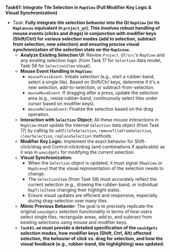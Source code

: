 **Task61: Integrate Tile Selection in `MapView` (Full Modifier Key Logic & Visual Synchronization)**
- Task: **Fully integrate tile selection behavior into the Qt `MapView` (or its `MapCanvas` equivalent in `project_qt`). This involves robust handling of mouse events (clicks and drags) in conjunction with modifier keys (Shift/Ctrl) for various selection modes (add to selection, subtract from selection, new selection) and ensuring precise visual synchronization of the selection state on the `MapScene`.**
    - **Analyze Existing Selection UI:** Review `Project_QT/src`'s `MapView` and any existing selection logic (from Task 17 for `Selection` data model, Task 58 for `SelectionItem` visual).
    - **Mouse Event Handling in `MapView`:**
        -   `mousePressEvent`: Initiate selection (e.g., start a rubber-band, select a single tile). Based on Shift/Ctrl keys, determine if it's a new selection, add-to-selection, or subtract-from-selection.
        -   `mouseMoveEvent`: If dragging after a press, update the selection area (e.g., resize rubber-band, continuously select tiles under cursor based on modifier keys).
        -   `mouseReleaseEvent`: Finalize the selection based on the drag operation.
    - **Interaction with `Selection` Object:** All these mouse interactions in `MapView` must update the internal `Selection` data object (from Task 17) by calling its `addTileToSelection`, `removeTileFromSelection`, `clearSelection`, `replaceSelection` methods.
    - **Modifier Key Logic:** Implement the exact behavior for Shift-click/drag and Control-click/drag (and combinations if applicable) as it was in `wxwidgets` for modifying the current selection.
    - **Visual Synchronization:**
        -   When the `Selection` object is updated, it must signal (`MapView` or `MapScene`) that the visual representation of the selection needs to change.
        -   The `SelectionItem` (from Task 58) must accurately reflect the current selection (e.g., drawing the rubber-band, or individual `MapTileItem`s changing their highlight state).
        -   Ensure visual updates are efficient and responsive, especially during drag-selection over many tiles.
    - **Mimic Previous Behavior:** The goal is to precisely replicate the original `wxwidgets` selection functionality in terms of how users select single tiles, rectangular areas, add to, and subtract from existing selections using mouse and modifier keys.
    - **`Task61.md` must provide a detailed specification of the `wxwidgets` selection modes, how modifier keys (Shift, Ctrl, Alt) affected selection, the behavior of click vs. drag for selection, and how the visual feedback (e.g., rubber-band, tile highlighting) was updated.**
